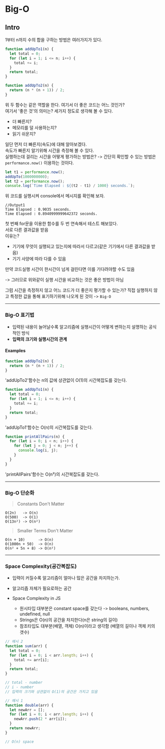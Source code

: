 # Big-O

## Intro

1부터 n까지 수의 합을 구하는 방법은 여러가지가 있다.

```javascript
function addUpTo1(n) {
  let total = 0;
  for (let i = 1; i <= n; i++) {
    total += i;
  }
  return total;
}
```

```javascript
function addUpTo2(n) {
  return (n * (n + 1)) / 2;
}
```

위 두 함수는 같은 역할을 한다. 여기서 더 좋은 코드는 어느 것인가? <br />
여기서 '좋은 것'의 의미는? 세가지 정도로 생각해 볼 수 있다. <br />

- 더 빠른지?
- 메모리를 덜 사용하는지?
- 읽기 쉬운지?

일단 먼저 더 빠른지(속도)에 대해 알아보겠다. <br />
속도가 빠른지 알기위해 시간을 측정해 볼 수 있다. <br />
실행하는데 걸리는 시간을 어떻게 평가하는 방법은? -> 간단히 확인할 수 있는 방법은 `performance.now()` 이용하는 것이다. <br />

```javascript
let t1 = performance.now();
addUpTo(1000000000);
let t2 = performance.now();
console.log(`Time Elapsed : ${(t2 - t1) / 1000} seconds.`);
```

위 코드를 실행시켜 console에서 메시지를 확인해 보자.

```shell
//Output1
Time Elapsed : 0.9035 seconds.
Time Elapsed : 0.8940999999642372 seconds.
```

첫 번째 for문을 이용한 함수를 두 번 연속해서 테스트 해보았다. <br />
서로 다른 결과값을 받음 <br />
이유는?

- 기기에 무엇이 실행되고 있는지에 따라서 다르고(같은 기기에서 다른 결과값을 받음)
- 기기 사양에 따라 다를 수 있음

만약 코드실행 시간이 한시간이 넘게 걸린다면 이를 기다려야할 수도 있음

-> 그러므로 위와같이 실행 시간을 비교하는 것은 좋은 방법이 아님

그럼 시간을 측정하지 않고 어느 코드가 더 좋은지 평가할 수 있는가?
직접 실행하지 않고 특정한 값을 통해 표기하기위해 나오게 된 것이 -> `Big-O`

---

### Big-O 표기법

- 입력된 내용이 늘어날수록 알고리즘에 실행시간이 어떻게 변하는지 설명하는 공식적인 방식
- **입력의 크기와 실행시간의 관계**

#### Examples

```javascript
function addUpTo2(n) {
  return (n * (n + 1)) / 2;
}
```

'addUpTo2'함수는 n의 값에 상관없이 O(1)의 시간복잡도를 갖는다.

```javascript
function addUpTo1(n) {
  let total = 0;
  for (let i = 1; i <= n; i++) {
    total += i;
  }
  return total;
}
```

'addUpTo1'함수는 O(n)의 시간복잡도를 갖는다.

```javascript
function printAllPairs(n) {
  for (let i = 0; i < n; i++) {
    for (let j = 0; j < n; j++) {
      console.log(i, j);
    }
  }
}
```

'printAllPairs'함수는 O(n²)의 시간복잡도를 갖는다.

---

### Big-O 단순화

> Constants Don't Matter

```
O(2n)   -> O(n)
O(500)  -> O(1)
O(13n²) -> O(n²)
```

> Smaller Terms Don't Matter

```
O(n + 10)      -> O(n)
O(1000n + 50)  -> O(n)
O(n² + 5n + 8) -> O(n²)
```

---

### Space Complexity(공간복잡도)

- 입력이 커질수록 알고리즘이 얼마나 많은 공간을 차지하는가.
- 알고리즘 자체가 필요로하는 공간

- Space Complexity in JS
  - 원시타입 대부분은 constant space를 갖는다 -> booleans, numbers, undefined, null
  - Strings은 O(n)의 공간을 차지한다(n은 string의 길이)
  - 참조타입도 대부분(배열, 객체) O(n)이라고 생각함 (배열의 길이나 객체 키의 갯수)

```javascript
// 예시 2
function sum(arr) {
  let total = 0;
  for (let i = 0; i < arr.length; i++) {
    total += arr[i];
  }
  return total;
}

// total - number
// i - number
// 입력의 크기와 상관없이 O(1)의 공간은 가지고 있음
```

```javascript
// 예시 1
function double(arr) {
  let newArr = [];
  for (let i = 0; i < arr.length; i++) {
    newArr.push(2 * arr[i]);
  }
  return newArr;
}

// O(n) space
```
